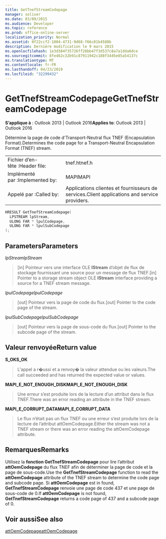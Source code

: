 ```yaml
---
title: GetTnefStreamCodepage
manager: soliver
ms.date: 03/09/2015
ms.audience: Developer
ms.topic: reference
ms.prod: office-online-server
localization_priority: Normal
ms.assetid: 0f22ccf2-1004-4731-9d68-f66c01b4588b
description: Dernière modification le 9 mars 2015
ms.openlocfilehash: 1e3d384f35726ff28bb47f3d537c8a7a1dda6dce
ms.sourcegitcommit: 8fe462c32b91c87911942c188f3445e85a54137c
ms.translationtype: MT
ms.contentlocale: fr-FR
ms.lasthandoff: 04/23/2019
ms.locfileid: "32299432"
---
```

# <a name="gettnefstreamcodepage"></a><span data-ttu-id="d2fdf-103">GetTnefStreamCodepage</span><span class="sxs-lookup"><span data-stu-id="d2fdf-103">GetTnefStreamCodepage</span></span>

  
  
<span data-ttu-id="d2fdf-104">**S’applique à** : Outlook 2013 | Outlook 2016</span><span class="sxs-lookup"><span data-stu-id="d2fdf-104">**Applies to**: Outlook 2013 | Outlook 2016</span></span> 
  
<span data-ttu-id="d2fdf-105">Détermine la page de code d'Transport-Neutral flux TNEF (Encapsulation Format).</span><span class="sxs-lookup"><span data-stu-id="d2fdf-105">Determines the code page for a Transport-Neutral Encapsulation Format (TNEF) stream.</span></span>
  
|||
|:-----|:-----|
|<span data-ttu-id="d2fdf-106">Fichier d’en-tête :</span><span class="sxs-lookup"><span data-stu-id="d2fdf-106">Header file:</span></span>  <br/> |<span data-ttu-id="d2fdf-107">tnef.h</span><span class="sxs-lookup"><span data-stu-id="d2fdf-107">tnef.h</span></span>  <br/> |
|<span data-ttu-id="d2fdf-108">Implémenté par :</span><span class="sxs-lookup"><span data-stu-id="d2fdf-108">Implemented by:</span></span>  <br/> |<span data-ttu-id="d2fdf-109">MAPI</span><span class="sxs-lookup"><span data-stu-id="d2fdf-109">MAPI</span></span>  <br/> |
|<span data-ttu-id="d2fdf-110">Appelé par :</span><span class="sxs-lookup"><span data-stu-id="d2fdf-110">Called by:</span></span>  <br/> |<span data-ttu-id="d2fdf-111">Applications clientes et fournisseurs de services.</span><span class="sxs-lookup"><span data-stu-id="d2fdf-111">Client applications and service providers.</span></span>  <br/> |
   
```cpp
HRESULT GetTnefStreamCodepage(
  LPSTREAM lpStream,
  ULONG FAR * lpulCodepage,
  ULONG FAR * lpulSubCodepage
);
```

## <a name="parameters"></a><span data-ttu-id="d2fdf-112">Parameters</span><span class="sxs-lookup"><span data-stu-id="d2fdf-112">Parameters</span></span>

 <span data-ttu-id="d2fdf-113">_lpStream_</span><span class="sxs-lookup"><span data-stu-id="d2fdf-113">_lpStream_</span></span>
  
> <span data-ttu-id="d2fdf-114">[in] Pointeur vers une interface OLE **IStream** d’objet de flux de stockage fournissant une source pour un message de flux TNEF.</span><span class="sxs-lookup"><span data-stu-id="d2fdf-114">[in] Pointer to a storage stream object OLE **IStream** interface providing a source for a TNEF stream message.</span></span> 
    
 <span data-ttu-id="d2fdf-115">_lpulCodepage_</span><span class="sxs-lookup"><span data-stu-id="d2fdf-115">_lpulCodepage_</span></span>
  
> <span data-ttu-id="d2fdf-116">[out] Pointeur vers la page de code du flux.</span><span class="sxs-lookup"><span data-stu-id="d2fdf-116">[out] Pointer to the code page of the stream.</span></span>
    
 <span data-ttu-id="d2fdf-117">_lpulSubCodepage_</span><span class="sxs-lookup"><span data-stu-id="d2fdf-117">_lpulSubCodepage_</span></span>
  
> <span data-ttu-id="d2fdf-118">[out] Pointeur vers la page de sous-code du flux.</span><span class="sxs-lookup"><span data-stu-id="d2fdf-118">[out] Pointer to the subcode page of the stream.</span></span>
    
## <a name="return-value"></a><span data-ttu-id="d2fdf-119">Valeur renvoyée</span><span class="sxs-lookup"><span data-stu-id="d2fdf-119">Return value</span></span>

 <span data-ttu-id="d2fdf-120">**S_OK**</span><span class="sxs-lookup"><span data-stu-id="d2fdf-120">**S_OK**</span></span>
  
> <span data-ttu-id="d2fdf-121">L'appel a r�ussi et a renvoy� la valeur attendue ou les valeurs.</span><span class="sxs-lookup"><span data-stu-id="d2fdf-121">The call succeeded and has returned the expected value or values.</span></span>
    
 <span data-ttu-id="d2fdf-122">**MAPI_E_NOT_ENOUGH_DISK**</span><span class="sxs-lookup"><span data-stu-id="d2fdf-122">**MAPI_E_NOT_ENOUGH_DISK**</span></span>
  
> <span data-ttu-id="d2fdf-123">Une erreur s’est produite lors de la lecture d’un attribut dans le flux TNEF.</span><span class="sxs-lookup"><span data-stu-id="d2fdf-123">There was an error reading an attribute in the TNEF stream.</span></span>
    
 <span data-ttu-id="d2fdf-124">**MAPI_E_CORRUPT_DATA**</span><span class="sxs-lookup"><span data-stu-id="d2fdf-124">**MAPI_E_CORRUPT_DATA**</span></span>
  
> <span data-ttu-id="d2fdf-125">Le flux n’était pas un flux TNEF ou une erreur s’est produite lors de la lecture de l’attribut attOemCodepage.</span><span class="sxs-lookup"><span data-stu-id="d2fdf-125">Either the stream was not a TNEF stream or there was an error reading the attOemCodepage attribute.</span></span>
    
## <a name="remarks"></a><span data-ttu-id="d2fdf-126">Remarques</span><span class="sxs-lookup"><span data-stu-id="d2fdf-126">Remarks</span></span>

<span data-ttu-id="d2fdf-127">Utilisez la **fonction GetTnefStreamCodepage** pour lire l’attribut **attOemCodepage** du flux TNEF afin de déterminer la page de code et la page de sous-code.</span><span class="sxs-lookup"><span data-stu-id="d2fdf-127">Use the **GetTnefStreamCodepage** function to read the **attOemCodepage** attribute of the TNEF stream to determine the code page and subcode page.</span></span> <span data-ttu-id="d2fdf-128">Si **attOemCodepage** est in found, **GetTnefStreamCodepage** renvoie une page de code 437 et une page de sous-code de 0.</span><span class="sxs-lookup"><span data-stu-id="d2fdf-128">If **attOemCodepage** is not found, **GetTnefStreamCodepage** returns a code page of 437 and a subcode page of 0.</span></span> 
  
## <a name="see-also"></a><span data-ttu-id="d2fdf-129">Voir aussi</span><span class="sxs-lookup"><span data-stu-id="d2fdf-129">See also</span></span>



[<span data-ttu-id="d2fdf-130">attOemCodepage</span><span class="sxs-lookup"><span data-stu-id="d2fdf-130">attOemCodepage</span></span>](https://msdn.microsoft.com/library/ee158667%28EXCHG.80%29.aspx)

